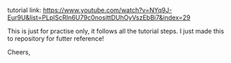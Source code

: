tutorial link: https://www.youtube.com/watch?v=NYq9J-Eur9U&list=PLplScRIn6U79c0nosittDUhOyVszEbBi7&index=29

This is just for practise only, it follows all the tutorial steps.
I just made this to repository for futter reference!

Cheers,
